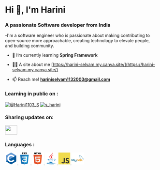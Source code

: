 <h1 align="left">Hi 👋, I'm Harini</h1>
<h3 align="left">A passionate Software developer from India</h3>

-I'm a software engineer who is passionate about making contributing to open-source more approachable, creating technology to elevate people, and building community.

- 🌱 I’m currently learning **Spring Framework**

- 👨‍💻 A site about me [https://harini-selvam.my.canva.site/](https://harini-selvam.my.canva.site/)

- 📫 Reach me! **hariniselvam1132003@gmail.com**

<h3 align="left">Learning in public on :</h3>
<p align="left">
<a href="https://www.hackerrank.com/profile/Harini1103_S" target="blank"><img align="center" src="https://raw.githubusercontent.com/rahuldkjain/github-profile-readme-generator/master/src/images/icons/Social/hackerrank.svg" alt="@Harini1103_S" height="30" width="40" /></a>
<a href="https://www.leetcode.com/s_harini" target="blank"><img align="center" src="https://raw.githubusercontent.com/rahuldkjain/github-profile-readme-generator/master/src/images/icons/Social/leet-code.svg" alt="s_harini" height="30" width="40" /></a>
</p>
<h3 align="left">Sharing updates on:</h3>
  <p align="left">
    <a href="www.linkedin.com/in/harini-selvam-7597b623a" target="blank"><img align="center" src="https://raw.githubusercontent.com/rahuldkjain/github-profile-readme-generator/master/src/images/icons/Social/linked-in-alt.svg" height="30" width="40" /></a>
  </p>
  
<h3 align="left">Languages :</h3>
<p align="left"> <a href="https://www.cprogramming.com/" target="_blank" rel="noreferrer"> <img src="https://raw.githubusercontent.com/devicons/devicon/master/icons/c/c-original.svg" alt="c" width="40" height="40"/> </a> <a href="https://www.w3schools.com/css/" target="_blank" rel="noreferrer"> <img src="https://raw.githubusercontent.com/devicons/devicon/master/icons/css3/css3-original-wordmark.svg" alt="css3" width="40" height="40"/> </a> <a href="https://www.w3.org/html/" target="_blank" rel="noreferrer"> <img src="https://raw.githubusercontent.com/devicons/devicon/master/icons/html5/html5-original-wordmark.svg" alt="html5" width="40" height="40"/> </a> <a href="https://www.java.com" target="_blank" rel="noreferrer"> <img src="https://raw.githubusercontent.com/devicons/devicon/master/icons/java/java-original.svg" alt="java" width="40" height="40"/> </a> <a href="https://developer.mozilla.org/en-US/docs/Web/JavaScript" target="_blank" rel="noreferrer"> <img src="https://raw.githubusercontent.com/devicons/devicon/master/icons/javascript/javascript-original.svg" alt="javascript" width="40" height="40"/> </a> <a href="https://www.mysql.com/" target="_blank" rel="noreferrer"> <img src="https://raw.githubusercontent.com/devicons/devicon/master/icons/mysql/mysql-original-wordmark.svg" alt="mysql" width="40" height="40"/> </a> </p>
